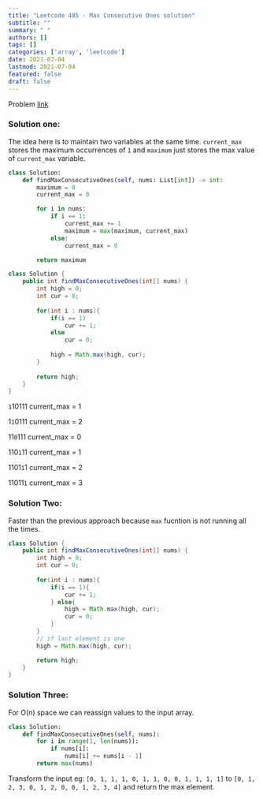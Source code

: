 ```yaml
---
title: "Leetcode 485 - Max Consecutive Ones solution"
subtitle: ""
summary: " "
authors: []
tags: []
categories: ['array', 'leetcode']
date: 2021-07-04
lastmod: 2021-07-04
featured: false
draft: false
---
```

Problem [link](https://leetcode.com/problems/max-consecutive-ones/)

### Solution one:

The idea here is to maintain two variables at the same time. `current_max` stores the maximum occurrences of `1` and `maximum` just stores the max value of `current_max` variable.

```python
class Solution:
    def findMaxConsecutiveOnes(self, nums: List[int]) -> int:
        maximum = 0
        current_max = 0

        for i in nums:
            if i == 1:
                current_max += 1
                maximum = max(maximum, current_max)
            else:
                current_max = 0

        return maximum
```

```java
class Solution {
    public int findMaxConsecutiveOnes(int[] nums) {
        int high = 0;
        int cur = 0;
        
        for(int i : nums){
            if(i == 1)
                cur += 1;
            else
                cur = 0;
                
            high = Math.max(high, cur);
        }
        
        return high;
    }
}
```

`1`10111 current_max = 1

1`1`0111 current_max = 2

11`0`111 current_max = 0

110`1`11 current_max = 1

1101`1`1 current_max = 2

11011`1` current_max = 3


### Solution Two: 
Faster than the previous approach because `max` fucntion is not running all the times.

```java
class Solution {
    public int findMaxConsecutiveOnes(int[] nums) {
        int high = 0;
        int cur = 0;
        
        for(int i : nums){
            if(i == 1){
                cur += 1;                
            } else{
                high = Math.max(high, cur);
                cur = 0;
            }
        }
        // if last element is one
        high = Math.max(high, cur);

        return high;
    }
}
```

### Solution Three:

For O(n) space we can reassign values to the input array.

```python
class Solution:
    def findMaxConsecutiveOnes(self, nums):
        for i in range(1, len(nums)):
            if nums[i]:
                nums[i] += nums[i - 1]
        return max(nums)
```

Transform the input eg: `[0, 1, 1, 1, 0, 1, 1, 0, 0, 1, 1, 1, 1]` to `[0, 1, 2, 3, 0, 1, 2, 0, 0, 1, 2, 3, 4]` and return the max element.